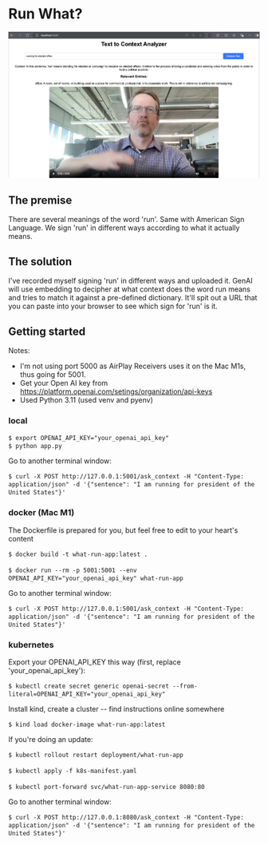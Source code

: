 # Run What?

![demo image](demo.png)

## The premise
There are several meanings of the word 'run'. Same with American Sign Language. We sign 'run' in different ways according to what it actually means.

## The solution
I've recorded myself signing 'run' in different ways and uploaded it. GenAI will use embedding to decipher at what context does the word run means and tries to match it against a pre-defined dictionary. It'll spit out a URL that you can paste into your browser to see which sign for 'run' is it.

## Getting started

Notes: 
- I'm not using port 5000 as AirPlay Receivers uses it on the Mac M1s, thus going for 5001.
- Get your Open AI key from https://platform.openai.com/setings/organization/api-keys
- Used Python 3.11 (used venv and pyenv)

### local
```
$ export OPENAI_API_KEY="your_openai_api_key"
$ python app.py
```
Go to another terminal window:
```
$ curl -X POST http://127.0.0.1:5001/ask_context -H "Content-Type: application/json" -d '{"sentence": "I am running for president of the United States"}'
```

### docker (Mac M1)
The Dockerfile is prepared for you, but feel free to edit to your heart's content

```
$ docker build -t what-run-app:latest . 

$ docker run --rm -p 5001:5001 --env OPENAI_API_KEY="your_openai_api_key" what-run-app
```
Go to another terminal window:
```
$ curl -X POST http://127.0.0.1:5001/ask_context -H "Content-Type: application/json" -d '{"sentence": "I am running for president of the United States"}'
```

### kubernetes
Export your OPENAI_API_KEY this way (first, replace 'your_openai_api_key'):
```
$ kubectl create secret generic openai-secret --from-literal=OPENAI_API_KEY="your_openai_api_key"
```

Install kind, create a cluster -- find instructions online somewhere
```
$ kind load docker-image what-run-app:latest  
```
If you're doing an update:
```
$ kubectl rollout restart deployment/what-run-app 

$ kubectl apply -f k8s-manifest.yaml 

$ kubectl port-forward svc/what-run-app-service 8080:80
```

Go to another terminal window:
```
$ curl -X POST http://127.0.0.1:8080/ask_context -H "Content-Type: application/json" -d '{"sentence": "I am running for president of the United States"}'
```